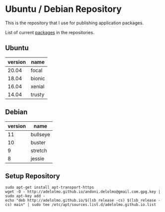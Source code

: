 # Ubuntu / Debian Repository

This is the repository that I use for publishing application packages.

List of current [packages](PACKAGES.md) in the repositories.

## Ubuntu

|version|name|
|------|------|
|20.04|focal|
|18.04|bionic|
|16.04|xenial|
|14.04|trusty|

## Debian

|version|name|
|------|------|
|11|bullseye|
|10|buster|
|9|stretch|
|8|jessie|

## Setup Repository

    sudo apt-get install apt-transport-https
    wget -O - http://adelolmo.github.io/andoni.delolmo@gmail.com.gpg.key | sudo apt-key add -
    echo "deb http://adelolmo.github.io/$(lsb_release -cs) $(lsb_release -cs) main" | sudo tee /etc/apt/sources.list.d/adelolmo.github.io.list
